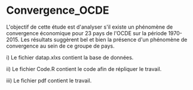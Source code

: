 # Convergence_OCDE

L'objectif de cette étude est d'analyser s'il existe un phénomène de convergence économique pour 23 pays de l'OCDE sur la période 1970-2015. Les résultats suggèrent bel et bien la présence d'un phénomène de convergence au sein de ce groupe de pays.

i) Le fichier datap.xlxs contient la base de données.

ii) Le fichier Code.R contient le code afin de répliquer le travail.

iii) Le fichier pdf contient le travail.
